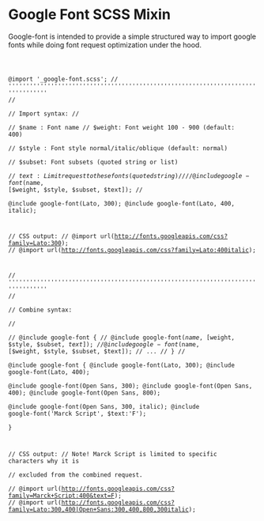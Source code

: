 Google Font SCSS Mixin
==========
Google-font is intended to provide a simple structured way to import google fonts while doing font request optimization under the hood.

<code>

@import '_google-font.scss';
// '''''''''''''''''''''''''''''''''''''''''''''''''''''''''''''''''''''''''''''''''
//        
//  Import syntax:
//        
//  $name  :  Font name
//  $weight:  Font weight 100 - 900 (default: 400)       
//  $style :  Font style normal/italic/oblique (default: normal)               
//  $subset:  Font subsets (quoted string or list)       
//  $text  :  Limit request to these fonts (quoted string)        
//        
//  @include google-font($name, [$weight, $style, $subset, $text]);
//         
@include google-font(Lato, 300);
@include google-font(Lato, 400, italic);        

//  CSS output:
//  @import url(http://fonts.googleapis.com/css?family=Lato:300);
//  @import url(http://fonts.googleapis.com/css?family=Lato:400italic);        
        
        
        
// '''''''''''''''''''''''''''''''''''''''''''''''''''''''''''''''''''''''''''''''''
//        
//  Combine syntax:   
//        
//  @include google-font {
//      @include google-font($name, [$weight, $style, $subset, $text]);
//      @include google-font($name, [$weight, $style, $subset, $text]);
//      ...
//  } 
//         
@include google-font {
    @include google-font(Lato, 300);
    @include google-font(Lato, 400);    
    @include google-font(Open Sans, 300);
    @include google-font(Open Sans, 400);
    @include google-font(Open Sans, 800);        
    @include google-font(Open Sans, 300, italic);
    @include google-font('Marck Script', $text:'F');        
}
        
//  CSS output:
//  Note! Marck Script is limited to specific characters why it is  
//        excluded from the combined request.          
//  @import url(http://fonts.googleapis.com/css?family=Marck+Script:400&text=F);
//  @import url(http://fonts.googleapis.com/css?family=Lato:300,400|Open+Sans:300,400,800,300italic);
</code>
